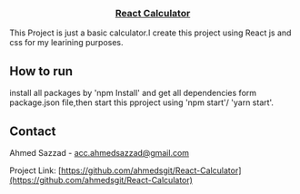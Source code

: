 <!-- PROJECT Title -->
<br />
<p align="center">
  <h3 align="center"><a href="https://github.com/ahmedsgit/React-Calculator/tree/master">React Calculator</a></h3>
</p>
<p>
  This Project is just a basic calculator.I create this project using React js and css for my learining purposes.
</p>

<!-- HOW TO RUN -->

## How to run

install all packages by 'npm Install' and get all dependencies form package.json file,then start this pproject using 'npm start'/ 'yarn start'.

<!-- CONTACT -->

## Contact

Ahmed Sazzad - [acc.ahmedsazzad@gmail.com](mailto:acc.ahmedsazzad@gmail.com)

Project Link: [https://github.com/ahmedsgit/React-Calculator](https://github.com/ahmedsgit/React-Calculator)

<!-- MARKDOWN LINKS & IMAGES -->

[facebook-url]: https://www.facebook.com/ahmedsazzad.me/
[instagram-url]: https://www.instagram.com/imahmedsazzad/
